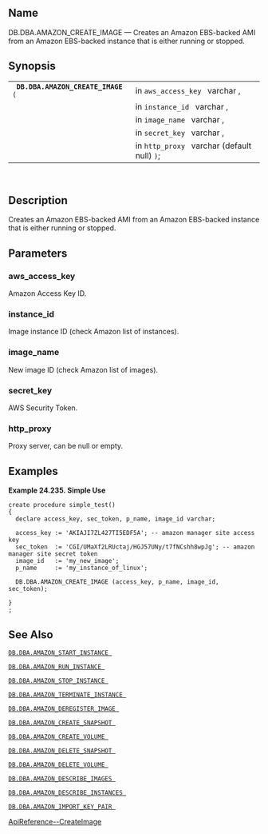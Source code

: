 <div id="fn_amazon_create_image" class="refentry">

<div class="titlepage">

</div>

<div class="refnamediv">

## Name

DB.DBA.AMAZON_CREATE_IMAGE — Creates an Amazon EBS-backed AMI from an
Amazon EBS-backed instance that is either running or stopped.

</div>

<div class="refsynopsisdiv">

## Synopsis

<div id="fsyn_amazon_create_image" class="funcsynopsis">

|                                         |                                              |
|-----------------------------------------|----------------------------------------------|
| ` `**`DB.DBA.AMAZON_CREATE_IMAGE`**` (` | in `aws_access_key ` varchar ,               |
|                                         | in `instance_id ` varchar ,                  |
|                                         | in `image_name ` varchar ,                   |
|                                         | in `secret_key ` varchar ,                   |
|                                         | in `http_proxy ` varchar (default null) `)`; |

<div class="funcprototype-spacer">

 

</div>

</div>

</div>

<div id="desc_amazon_create_image" class="refsect1">

## Description

Creates an Amazon EBS-backed AMI from an Amazon EBS-backed instance that
is either running or stopped.

</div>

<div id="params_amazon_create_image" class="refsect1">

## Parameters

<div id="id98032" class="refsect2">

### aws_access_key

Amazon Access Key ID.

</div>

<div id="id98035" class="refsect2">

### instance_id

Image instance ID (check Amazon list of instances).

</div>

<div id="id98038" class="refsect2">

### image_name

New image ID (check Amazon list of images).

</div>

<div id="id98041" class="refsect2">

### secret_key

AWS Security Token.

</div>

<div id="id98044" class="refsect2">

### http_proxy

Proxy server, can be null or empty.

</div>

</div>

<div id="examples_amazon_create_image" class="refsect1">

## Examples

<div id="ex_amazon_create_image" class="example">

**Example 24.235. Simple Use**

<div class="example-contents">

``` programlisting
create procedure simple_test()
{
  declare access_key, sec_token, p_name, image_id varchar;

  access_key := 'AKIAJI7ZL427TI5EDF5A'; -- amazon manager site access key
  sec_token  := 'CGI/UMaXf2LRUctaj/HGJ57UNy/t7fNCshh8wpJg'; -- amazon manager site secret token
  image_id   := 'my_new_image';
  p_name     := 'my_instance_of_linux';

  DB.DBA.AMAZON_CREATE_IMAGE (access_key, p_name, image_id, sec_token);

}
;
```

</div>

</div>

  

</div>

<div id="seealso_amazon_create_image" class="refsect1">

## See Also

<a href="fn_amazon_start_instance.html" class="link"
title="DB.DBA.AMAZON_START_INSTANCE"><code
class="function">DB.DBA.AMAZON_START_INSTANCE </code></a>

<a href="fn_amazon_run_instance.html" class="link"
title="DB.DBA.AMAZON_RUN_INSTANCE"><code
class="function">DB.DBA.AMAZON_RUN_INSTANCE </code></a>

<a href="fn_amazon_stop_instance.html" class="link"
title="DB.DBA.AMAZON_STOP_INSTANCE"><code
class="function">DB.DBA.AMAZON_STOP_INSTANCE </code></a>

<a href="fn_amazon_terminate_instance.html" class="link"
title="DB.DBA.AMAZON_TERMINATE_INSTANCE"><code
class="function">DB.DBA.AMAZON_TERMINATE_INSTANCE </code></a>

<a href="fn_amazon_deregister_image.html" class="link"
title="DB.DBA.AMAZON_DEREGISTER_IMAGE"><code
class="function">DB.DBA.AMAZON_DEREGISTER_IMAGE </code></a>

<a href="fn_amazon_create_snapshot.html" class="link"
title="DB.DBA.AMAZON_CREATE_SNAPSHOT"><code
class="function">DB.DBA.AMAZON_CREATE_SNAPSHOT </code></a>

<a href="fn_amazon_create_volume.html" class="link"
title="DB.DBA.AMAZON_CREATE_VOLUME"><code
class="function">DB.DBA.AMAZON_CREATE_VOLUME </code></a>

<a href="fn_amazon_delete_snapshot.html" class="link"
title="DB.DBA.AMAZON_DELETE_SNAPSHOT"><code
class="function">DB.DBA.AMAZON_DELETE_SNAPSHOT </code></a>

<a href="fn_amazon_delete_volume.html" class="link"
title="DB.DBA.AMAZON_DELETE_VOLUME"><code
class="function">DB.DBA.AMAZON_DELETE_VOLUME </code></a>

<a href="fn_amazon_describe_images.html" class="link"
title="DB.DBA.AMAZON_DESCRIBE_IMAGES"><code
class="function">DB.DBA.AMAZON_DESCRIBE_IMAGES </code></a>

<a href="fn_amazon_describe_instances.html" class="link"
title="DB.DBA.AMAZON_DESCRIBE_INSTANCES"><code
class="function">DB.DBA.AMAZON_DESCRIBE_INSTANCES </code></a>

<a href="fn_amazon_import_key_pair.html" class="link"
title="DB.DBA.AMAZON_IMPORT_KEY_PAIR"><code
class="function">DB.DBA.AMAZON_IMPORT_KEY_PAIR </code></a>

<a
href="http://docs.aws.amazon.com/AWSEC2/latest/APIReference/ApiReference-query-CreateImage.html"
class="ulink" target="_top">ApiReference--CreateImage</a>

</div>

</div>
